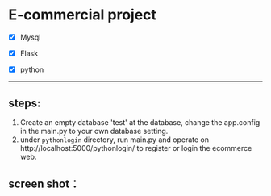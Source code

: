 # E-commercial project

- [x] Mysql
- [x] Flask 
- [x] python 


-----
## steps:
1. Create an empty database 'test' at the database, change the app.config in the main.py to your own database setting.
2. under `pythonlogin` directory,  run main.py and operate on http://localhost:5000/pythonlogin/ to register or login the ecommerce web.

## screen shot： 

